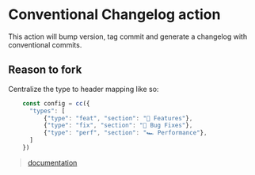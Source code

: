 # Conventional Changelog action

This action will bump version, tag commit and generate a changelog with conventional commits.

## Reason to fork
Centralize the type to header mapping like so:
```js
    const config = cc({
      "types": [
          {"type": "feat", "section": "🚀 Features"},
          {"type": "fix", "section": "🐛 Bug Fixes"},
          {"type": "perf", "section": "🏎️ Performance"},
      ]
    })
```
> [documentation](https://github.com/TriPSs/conventional-changelog-action/tree/v4)
